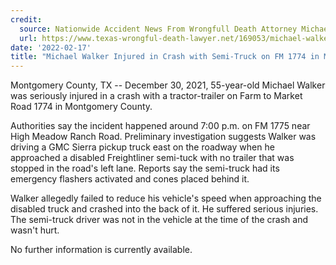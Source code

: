 ```yaml
---
credit:
  source: Nationwide Accident News From Wrongfull Death Attorney Michael Grossman
  url: https://www.texas-wrongful-death-lawyer.net/169053/michael-walker-accident-fm-1774-montgomery-co-tx.htm
date: '2022-02-17'
title: "Michael Walker Injured in Crash with Semi-Truck on FM 1774 in Montgomery County, TX"
---
```

Montgomery County, TX -- December 30, 2021, 55-year-old Michael Walker was seriously injured in a crash with a tractor-trailer on Farm to Market Road 1774 in Montgomery County.

Authorities say the incident happened around 7:00 p.m. on FM 1775 near High Meadow Ranch Road. Preliminary investigation suggests Walker was driving a GMC Sierra pickup truck east on the roadway when he approached a disabled Freightliner semi-tuck with no trailer that was stopped in the road's left lane. Reports say the semi-truck had its emergency flashers activated and cones placed behind it.

Walker allegedly failed to reduce his vehicle's speed when approaching the disabled truck and crashed into the back of it. He suffered serious injuries. The semi-truck driver was not in the vehicle at the time of the crash and wasn't hurt.

No further information is currently available.
